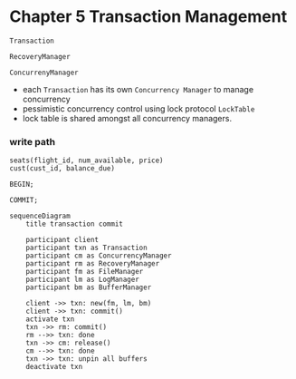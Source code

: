 # Chapter 5 Transaction Management

`Transaction`

`RecoveryManager`

`ConcurrenyManager`
- each `Transaction` has its own `Concurrency Manager` to manage concurrency
- pessimistic concurrency control using lock protocol `LockTable`
- lock table is shared amongst all concurrency managers.

### write path

```
seats(flight_id, num_available, price)
cust(cust_id, balance_due)

BEGIN;

COMMIT;
```

```mermaid
sequenceDiagram
    title transaction commit
    
    participant client
    participant txn as Transaction
    participant cm as ConcurrencyManager
    participant rm as RecoveryManager
    participant fm as FileManager
    participant lm as LogManager
    participant bm as BufferManager
    
    client ->> txn: new(fm, lm, bm)
    client ->> txn: commit()
    activate txn
    txn ->> rm: commit()
    rm -->> txn: done
    txn ->> cm: release()
    cm -->> txn: done
    txn ->> txn: unpin all buffers
    deactivate txn

```